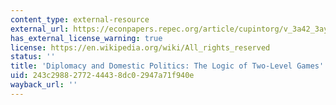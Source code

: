 ```yaml
---
content_type: external-resource
external_url: https://econpapers.repec.org/article/cupintorg/v_3a42_3ay_3a1988_3ai_3a03_3ap_3a427-460_5f02.htm
has_external_license_warning: true
license: https://en.wikipedia.org/wiki/All_rights_reserved
status: ''
title: 'Diplomacy and Domestic Politics: The Logic of Two-Level Games'
uid: 243c2988-2772-4443-8dc0-2947a71f940e
wayback_url: ''
---
```

